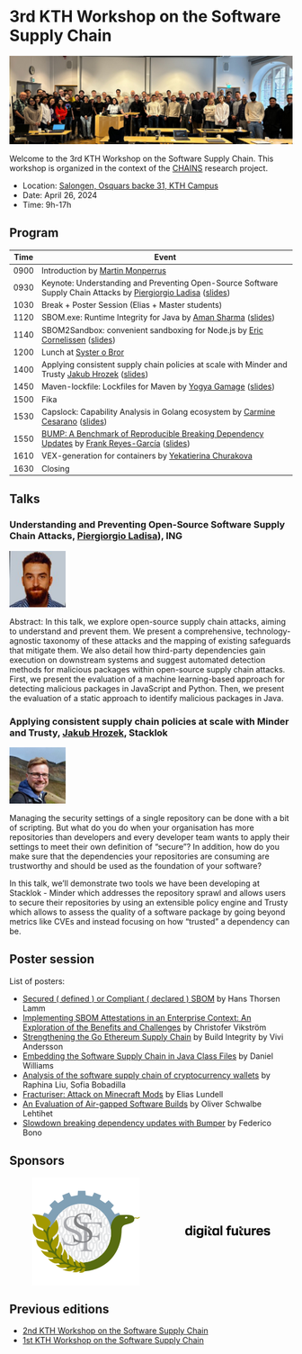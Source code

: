 <meta name="og:description" content="KTH hosts the 3rd CHAINS workshop where we have conversations about super cool research on software supply chain security and reliability. Check out our link to know more!">
<meta property="og:url" content="https://chains.proj.kth.se/software-supply-chain-workshop-3">
<meta property="og:image" content="https://avatars.githubusercontent.com/u/104410944?s=200&v=4">

# 3rd KTH Workshop on the Software Supply Chain
<p align="center">
    <img src="workshop_3_assets/website-group-picture.jpeg" alt="workshop cover image" width="1000px" />
</p>

Welcome to the 3rd KTH Workshop on the Software Supply Chain.
This workshop is organized in the context of the [CHAINS](https://chains.proj.kth.se/) research project.


* Location: [Salongen, Osquars backe 31, KTH Campus](https://www.kth.se/places/room/id/2ce773d5-3190-4588-8618-27ea2822000b)
* Date: April 26, 2024
* Time: 9h-17h

## Program

| Time | Event |
|------|-------|
| 0900 | Introduction by [Martin Monperrus](https://www.monperrus.net/martin/) |
| 0930 | Keynote: Understanding and Preventing Open-Source Software Supply Chain Attacks by [Piergiorgio Ladisa](https://scholar.google.com/citations?hl=it&user=LMHpRBkAAAAJ) ([slides](workshop_3_assets/slides/Keynote:%20Understanding%20and%20Preventing%20Open-Source%20Software%20Supply%20Chain%20Attacks.pdf)) |
| 1030 | Break + Poster Session (Elias + Master students) |
| 1120 | SBOM.exe: Runtime Integrity for Java by [Aman Sharma](https://algomaster99.github.io/) ([slides](https://algomaster99.github.io/talks/3rd-chains-workshop/slides.pdf)) |
| 1140 | SBOM2Sandbox: convenient sandboxing for Node.js by [Eric Cornelissen](https://ericcornelissen.dev/) ([slides](workshop_3_assets/slides/sbom2sandbox.pdf)) |
| 1200 | Lunch at [Syster o Bror](https://systerobror.se/) |
| 1400 | Applying consistent supply chain policies at scale with Minder and Trusty [Jakub Hrozek](https://www.linkedin.com/in/jhrozek/?originalSubdomain=se) ([slides](workshop_3_assets/slides/Supply%20Chain%20Security%20at%20Stacklok.pdf)) |
| 1450 | Maven-lockfile: Lockfiles for Maven by [Yogya Gamage](https://www.kth.se/profile/yogya) ([slides](workshop_3_assets/slides/Maven-lockfile.pdf))|
| 1500 | Fika |
| 1530 | Capslock: Capability Analysis in Golang ecosystem by [Carmine Cesarano](https://carminecesarano.github.io/) ([slides](workshop_3_assets/slides/Capslock:%20Capability%20Analysis%20in%20Golang%20ecosystem.pdf)) |
| 1550 | [BUMP: A Benchmark of Reproducible Breaking Dependency Updates](https://arxiv.org/abs/2401.09906) by [Frank Reyes-García](https://www.kth.se/profile/frankrg) ([slides](workshop_3_assets/slides/BUMP:%20A%20Benchmark%20of%20Reproducible%20Breaking%20Dependency%20Updates.pdf)) |
| 1610 | VEX-generation for containers by [Yekatierina Churakova](https://www.kth.se/profile/yekchu?l=en) |
| 1630 | Closing |

## Talks

### Understanding and Preventing Open-Source Software Supply Chain Attacks, [Piergiorgio Ladisa](https://scholar.google.com/citations?hl=it&user=LMHpRBkAAAAJ)), ING

<img src="workshop_3_assets/piergiorgio_ladisa.jpeg" alt="Piergiorgio Ladisa" width=100px />

Abstract: In this talk, we explore open-source supply chain attacks, aiming to understand and prevent them. We present a comprehensive, technology-agnostic taxonomy of these attacks and the mapping of existing safeguards that mitigate them. We also detail how third-party dependencies gain execution on downstream systems and suggest automated detection methods for malicious packages within open-source supply chain attacks. First, we present the evaluation of a machine learning-based approach for detecting malicious packages in JavaScript and Python. Then, we present the evaluation of a static approach to identify malicious packages in Java.

### Applying consistent supply chain policies at scale with Minder and Trusty, [Jakub Hrozek](https://www.linkedin.com/in/jhrozek/?originalSubdomain=se), Stacklok

<img src="workshop_3_assets/jakub_hrozek.jpeg" alt="Jakub Hrozek" width=100px />

Managing the security settings of a single repository can be done with a bit of scripting. But what do you do when your organisation has more repositories than developers and every developer team wants to apply their settings to meet their own definition of “secure”? In addition, how do you make sure that the dependencies your repositories are consuming are trustworthy and should be used as the foundation of your software?

In this talk, we’ll demonstrate two tools we have been developing at Stacklok - Minder which addresses the repository sprawl and allows users to secure their repositories by using an extensible policy engine and Trusty which allows to assess the quality of a software package by going beyond metrics like CVEs and instead focusing on how “trusted” a dependency can be.

## Poster session

List of posters:
* [Secured ( defined ) or Compliant ( declared ) SBOM](workshop_3_assets/posters/Secured%20(%20defined%20)%20or%20Compliant%20(%20declared%20)%20SBOM.pdf) by Hans Thorsen Lamm
* [Implementing SBOM Attestations in an Enterprise Context: An Exploration of the Benefits and Challenges](workshop_3_assets/posters/Implementing%20SBOM%20Attestations%20in%20an%20Enterprise%20Context:%20An%20Exploration%20of%20the%20Benefits%20and%20Challenges.pdf) by Christofer Vikström
* [Strengthening the Go Ethereum Supply Chain](workshop_3_assets/posters/Strengthening%20the%20Go%20Ethereum%20Supply%20Chain%20by%20Build%20Integrity.pdf) by Build Integrity by Vivi Andersson
* [Embedding the Software Supply Chain in Java Class Files](workshop_3_assets/posters/Embedding%20the%20Software%20Supply%20Chain%20in%20Java%20Class%20Files.pdf) by Daniel Williams
* [Analysis of the software supply chain of cryptocurrency wallets](workshop_3_assets/posters/Analysis%20of%20the%20software%20supply%20chain%20of%20cryptocurrency%20wallets.pdf) by Raphina Liu, Sofia Bobadilla
* [Fracturiser: Attack on Minecraft Mods](workshop_3_assets/posters/Fracturiser:%20Attack%20on%20Minecraft%20Mods.pdf) by Elias Lundell
* [An Evaluation of Air-gapped Software Builds](workshop_3_assets/posters/An%20Evaluation%20of%20Air-gapped%20Software%20Builds.pdf) by Oliver Schwalbe Lehtihet
* [Slowdown breaking dependency updates with Bumper](workshop_3_assets/posters/Slowdown%20breaking%20dependency%20updates%20with%20Bumper.pdf) by Federico Bono

## Sponsors

<div style="display: flex; justify-content: center;">
<img src="workshop_3_assets/ssf_logo.svg" alt="Imagen 2" style="width: 200; margin: auto;"/>
  <img src="workshop_3_assets/df_logo.png" alt="Imagen 1" style="max-width: 30%; margin: auto;"/> 
</div>

## Previous editions

- [2nd KTH Workshop on the Software Supply Chain](/software-supply-chain-workshop-2.md)
- [1st KTH Workshop on the Software Supply Chain](/software-suppply-chain-workshop-1.md)
